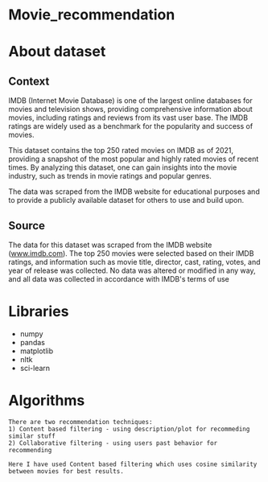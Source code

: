 # Movie_recommendation

# About dataset

## Context

IMDB (Internet Movie Database) is one of the largest online databases for movies and television shows, providing comprehensive information about movies, including ratings and reviews from its vast user base. The IMDB ratings are widely used as a benchmark for the popularity and success of movies.

This dataset contains the top 250 rated movies on IMDB as of 2021, providing a snapshot of the most popular and highly rated movies of recent times. By analyzing this dataset, one can gain insights into the movie industry, such as trends in movie ratings and popular genres.

The data was scraped from the IMDB website for educational purposes and to provide a publicly available dataset for others to use and build upon.

## Source

The data for this dataset was scraped from the IMDB website (www.imdb.com). The top 250 movies were selected based on their IMDB ratings, and information such as movie title, director, cast, rating, votes, and year of release was collected. No data was altered or modified in any way, and all data was collected in accordance with IMDB's terms of use


# Libraries

   - numpy
   - pandas
   - matplotlib
   - nltk
   - sci-learn

# Algorithms

    There are two recommendation techniques: 
    1) Content based filtering - using description/plot for recommeding similar stuff 
    2) Collaborative filtering - using users past behavior for recommending
    
    Here I have used Content based filtering which uses cosine similarity between movies for best results.
